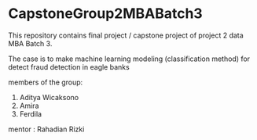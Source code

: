 # CapstoneGroup2MBABatch3

This repository contains final project / capstone project of project 2 data MBA Batch 3.

The case is to make machine learning modeling (classification method) for detect fraud detection in eagle banks 

members of the group:
1. Aditya Wicaksono
2. Amira
3. Ferdila

mentor :
Rahadian Rizki
